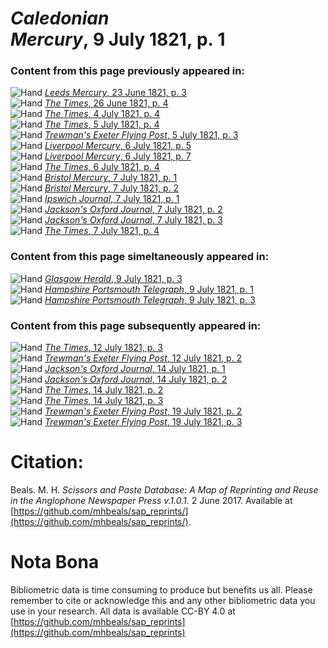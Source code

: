 # *Caledonian Mercury*, 9 July 1821, p. 1  
  
### Content from this page previously appeared in:  
![Hand](http://scissorsandpaste.net/wp-content/uploads/2017/06/smallhandpointer.png) [*Leeds Mercury*, 23 June 1821, p. 3](https://mhbeals.github.io/sap_html/Leeds-Mercury/Leeds-Mercury-23-June-1821-p-3)  
![Hand](http://scissorsandpaste.net/wp-content/uploads/2017/06/smallhandpointer.png) [*The Times*, 26 June 1821, p. 4](https://mhbeals.github.io/sap_html/The-Times/The-Times-26-June-1821-p-4)  
![Hand](http://scissorsandpaste.net/wp-content/uploads/2017/06/smallhandpointer.png) [*The Times*, 4 July 1821, p. 4](https://mhbeals.github.io/sap_html/The-Times/The-Times-4-July-1821-p-4)  
![Hand](http://scissorsandpaste.net/wp-content/uploads/2017/06/smallhandpointer.png) [*The Times*, 5 July 1821, p. 4](https://mhbeals.github.io/sap_html/The-Times/The-Times-5-July-1821-p-4)  
![Hand](http://scissorsandpaste.net/wp-content/uploads/2017/06/smallhandpointer.png) [*Trewman's Exeter Flying Post*, 5 July 1821, p. 3](https://mhbeals.github.io/sap_html/Trewman's-Exeter-Flying-Post/Trewman's-Exeter-Flying-Post-5-July-1821-p-3)  
![Hand](http://scissorsandpaste.net/wp-content/uploads/2017/06/smallhandpointer.png) [*Liverpool Mercury*, 6 July 1821, p. 5](https://mhbeals.github.io/sap_html/Liverpool-Mercury/Liverpool-Mercury-6-July-1821-p-5)  
![Hand](http://scissorsandpaste.net/wp-content/uploads/2017/06/smallhandpointer.png) [*Liverpool Mercury*, 6 July 1821, p. 7](https://mhbeals.github.io/sap_html/Liverpool-Mercury/Liverpool-Mercury-6-July-1821-p-7)  
![Hand](http://scissorsandpaste.net/wp-content/uploads/2017/06/smallhandpointer.png) [*The Times*, 6 July 1821, p. 4](https://mhbeals.github.io/sap_html/The-Times/The-Times-6-July-1821-p-4)  
![Hand](http://scissorsandpaste.net/wp-content/uploads/2017/06/smallhandpointer.png) [*Bristol Mercury*, 7 July 1821, p. 1](https://mhbeals.github.io/sap_html/Bristol-Mercury/Bristol-Mercury-7-July-1821-p-1)  
![Hand](http://scissorsandpaste.net/wp-content/uploads/2017/06/smallhandpointer.png) [*Bristol Mercury*, 7 July 1821, p. 2](https://mhbeals.github.io/sap_html/Bristol-Mercury/Bristol-Mercury-7-July-1821-p-2)  
![Hand](http://scissorsandpaste.net/wp-content/uploads/2017/06/smallhandpointer.png) [*Ipswich Journal*, 7 July 1821, p. 1](https://mhbeals.github.io/sap_html/Ipswich-Journal/Ipswich-Journal-7-July-1821-p-1)  
![Hand](http://scissorsandpaste.net/wp-content/uploads/2017/06/smallhandpointer.png) [*Jackson's Oxford Journal*, 7 July 1821, p. 2](https://mhbeals.github.io/sap_html/Jackson's-Oxford-Journal/Jackson's-Oxford-Journal-7-July-1821-p-2)  
![Hand](http://scissorsandpaste.net/wp-content/uploads/2017/06/smallhandpointer.png) [*Jackson's Oxford Journal*, 7 July 1821, p. 3](https://mhbeals.github.io/sap_html/Jackson's-Oxford-Journal/Jackson's-Oxford-Journal-7-July-1821-p-3)  
![Hand](http://scissorsandpaste.net/wp-content/uploads/2017/06/smallhandpointer.png) [*The Times*, 7 July 1821, p. 4](https://mhbeals.github.io/sap_html/The-Times/The-Times-7-July-1821-p-4)  
  
### Content from this page simeltaneously appeared in:  
![Hand](http://scissorsandpaste.net/wp-content/uploads/2017/06/smallhandpointer.png) [*Glasgow Herald*, 9 July 1821, p. 3](https://mhbeals.github.io/sap_html/Glasgow-Herald/Glasgow-Herald-9-July-1821-p-3)  
![Hand](http://scissorsandpaste.net/wp-content/uploads/2017/06/smallhandpointer.png) [*Hampshire Portsmouth Telegraph*, 9 July 1821, p. 1](https://mhbeals.github.io/sap_html/Hampshire-Portsmouth-Telegraph/Hampshire-Portsmouth-Telegraph-9-July-1821-p-1)  
![Hand](http://scissorsandpaste.net/wp-content/uploads/2017/06/smallhandpointer.png) [*Hampshire Portsmouth Telegraph*, 9 July 1821, p. 3](https://mhbeals.github.io/sap_html/Hampshire-Portsmouth-Telegraph/Hampshire-Portsmouth-Telegraph-9-July-1821-p-3)  
  
### Content from this page subsequently appeared in:  
![Hand](http://scissorsandpaste.net/wp-content/uploads/2017/06/smallhandpointer.png) [*The Times*, 12 July 1821, p. 3](https://mhbeals.github.io/sap_html/The-Times/The-Times-12-July-1821-p-3)  
![Hand](http://scissorsandpaste.net/wp-content/uploads/2017/06/smallhandpointer.png) [*Trewman's Exeter Flying Post*, 12 July 1821, p. 2](https://mhbeals.github.io/sap_html/Trewman's-Exeter-Flying-Post/Trewman's-Exeter-Flying-Post-12-July-1821-p-2)  
![Hand](http://scissorsandpaste.net/wp-content/uploads/2017/06/smallhandpointer.png) [*Jackson's Oxford Journal*, 14 July 1821, p. 1](https://mhbeals.github.io/sap_html/Jackson's-Oxford-Journal/Jackson's-Oxford-Journal-14-July-1821-p-1)  
![Hand](http://scissorsandpaste.net/wp-content/uploads/2017/06/smallhandpointer.png) [*Jackson's Oxford Journal*, 14 July 1821, p. 2](https://mhbeals.github.io/sap_html/Jackson's-Oxford-Journal/Jackson's-Oxford-Journal-14-July-1821-p-2)  
![Hand](http://scissorsandpaste.net/wp-content/uploads/2017/06/smallhandpointer.png) [*The Times*, 14 July 1821, p. 2](https://mhbeals.github.io/sap_html/The-Times/The-Times-14-July-1821-p-2)  
![Hand](http://scissorsandpaste.net/wp-content/uploads/2017/06/smallhandpointer.png) [*The Times*, 14 July 1821, p. 3](https://mhbeals.github.io/sap_html/The-Times/The-Times-14-July-1821-p-3)  
![Hand](http://scissorsandpaste.net/wp-content/uploads/2017/06/smallhandpointer.png) [*Trewman's Exeter Flying Post*, 19 July 1821, p. 2](https://mhbeals.github.io/sap_html/Trewman's-Exeter-Flying-Post/Trewman's-Exeter-Flying-Post-19-July-1821-p-2)  
![Hand](http://scissorsandpaste.net/wp-content/uploads/2017/06/smallhandpointer.png) [*Trewman's Exeter Flying Post*, 19 July 1821, p. 3](https://mhbeals.github.io/sap_html/Trewman's-Exeter-Flying-Post/Trewman's-Exeter-Flying-Post-19-July-1821-p-3)  


# Citation: 

Beals. M. H. *Scissors and Paste Database: A Map of Reprinting and Reuse in the Anglophone Newspaper Press v.1.0.1.* 2 June 2017. Available at [https://github.com/mhbeals/sap_reprints/](https://github.com/mhbeals/sap_reprints/). 

# Nota Bona

Bibliometric data is time consuming to produce but benefits us all. Please remember to cite or acknowledge this and any other bibliometric data you use in your research. All data is available CC-BY 4.0 at [https://github.com/mhbeals/sap_reprints](https://github.com/mhbeals/sap_reprints)